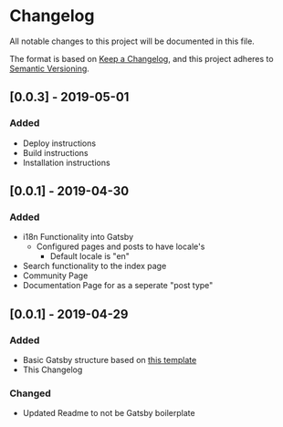 # Changelog
All notable changes to this project will be documented in this file.

The format is based on [Keep a Changelog](https://keepachangelog.com/en/1.0.0/),
and this project adheres to [Semantic Versioning](https://semver.org/spec/v2.0.0.html).

## [0.0.3] - 2019-05-01

### Added

- Deploy instructions
- Build instructions
- Installation instructions

## [0.0.1] - 2019-04-30

### Added

- i18n Functionality into Gatsby
  - Configured pages and posts to have locale's
    - Default locale is "en"
- Search functionality to the index page
- Community Page
- Documentation Page for as a seperate "post type"

## [0.0.1] - 2019-04-29

### Added

- Basic Gatsby structure based on [this template](https://github.com/gatsbyjs/gatsby-starter-blog)
- This Changelog

### Changed

- Updated Readme to not be Gatsby boilerplate
